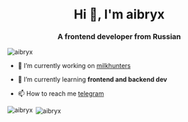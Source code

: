 <h1 align="center">Hi 👋, I'm aibryx</h1>
<h3 align="center">A frontend developer from Russian</h3>

<p align="left"> <img src="https://komarev.com/ghpvc/?username=aibryx&label=Profile%20views&color=0e75b6&style=flat" alt="aibryx" /> </p>

- 🔭 I’m currently working on [milkhunters](https://github.com/milkhunters)

- 🌱 I’m currently learning **frontend and backend dev**

- 📫 How to reach me [telegram](https://t.me/aibryx)

<p align="left">
</p>

<p><img align="left" src="https://github-readme-stats.vercel.app/api/top-langs?username=aibryx&show_icons=true&locale=en&layout=compact" alt="aibryx" /></p>

<p>&nbsp;<img align="center" src="https://github-readme-stats.vercel.app/api?username=aibryx&show_icons=true&locale=en" alt="aibryx" /></p>

